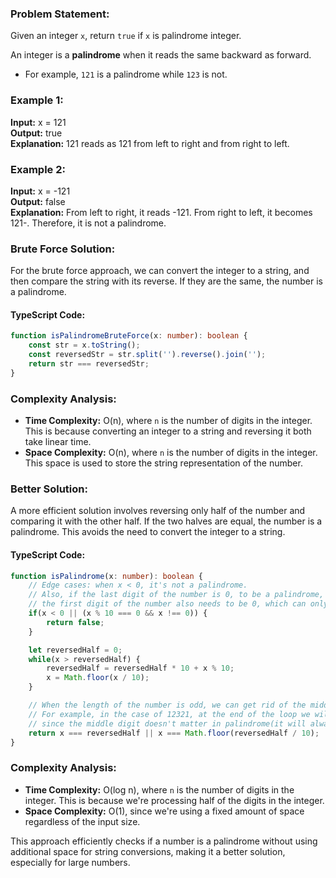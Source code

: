 ### Problem Statement:
Given an integer `x`, return `true` if `x` is palindrome integer.

An integer is a **palindrome** when it reads the same backward as forward.

- For example, `121` is a palindrome while `123` is not.

### Example 1:
**Input:** x = 121  
**Output:** true  
**Explanation:** 121 reads as 121 from left to right and from right to left.

### Example 2:
**Input:** x = -121  
**Output:** false  
**Explanation:** From left to right, it reads -121. From right to left, it becomes 121-. Therefore, it is not a palindrome.

### Brute Force Solution:
For the brute force approach, we can convert the integer to a string, and then compare the string with its reverse. If they are the same, the number is a palindrome.

#### TypeScript Code:
```typescript
function isPalindromeBruteForce(x: number): boolean {
    const str = x.toString();
    const reversedStr = str.split('').reverse().join('');
    return str === reversedStr;
}
```

### Complexity Analysis:
- **Time Complexity:** O(n), where `n` is the number of digits in the integer. This is because converting an integer to a string and reversing it both take linear time.
- **Space Complexity:** O(n), where `n` is the number of digits in the integer. This space is used to store the string representation of the number.

### Better Solution:
A more efficient solution involves reversing only half of the number and comparing it with the other half. If the two halves are equal, the number is a palindrome. This avoids the need to convert the integer to a string.

#### TypeScript Code:
```typescript
function isPalindrome(x: number): boolean {
    // Edge cases: when x < 0, it's not a palindrome.
    // Also, if the last digit of the number is 0, to be a palindrome,
    // the first digit of the number also needs to be 0, which can only happen if x is 0.
    if(x < 0 || (x % 10 === 0 && x !== 0)) {
        return false;
    }

    let reversedHalf = 0;
    while(x > reversedHalf) {
        reversedHalf = reversedHalf * 10 + x % 10;
        x = Math.floor(x / 10);
    }

    // When the length of the number is odd, we can get rid of the middle digit by reversedHalf/10
    // For example, in the case of 12321, at the end of the loop we will have x = 12, reversedHalf = 123,
    // since the middle digit doesn't matter in palindrome(it will always equal to itself), we can safely remove it.
    return x === reversedHalf || x === Math.floor(reversedHalf / 10);
}
```

### Complexity Analysis:
- **Time Complexity:** O(log n), where `n` is the number of digits in the integer. This is because we're processing half of the digits in the integer.
- **Space Complexity:** O(1), since we're using a fixed amount of space regardless of the input size.

This approach efficiently checks if a number is a palindrome without using additional space for string conversions, making it a better solution, especially for large numbers.